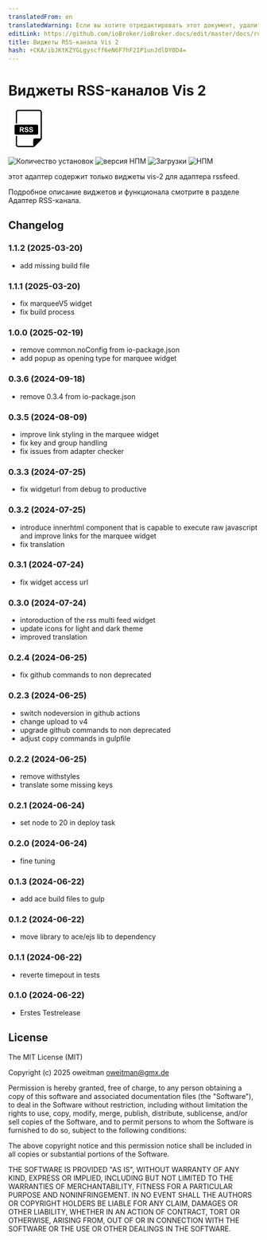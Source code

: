 ```yaml
---
translatedFrom: en
translatedWarning: Если вы хотите отредактировать этот документ, удалите поле «translationFrom», в противном случае этот документ будет снова автоматически переведен
editLink: https://github.com/ioBroker/ioBroker.docs/edit/master/docs/ru/adapterref/iobroker.vis-2-widgets-rssfeed/README.md
title: Виджеты RSS-канала Vis 2
hash: +CKA/ibJKtKZYGLgyscff6eN6F7hF2IP1unJdlDY0D4=
---
```

# Виджеты RSS-каналов Vis 2
![Логотип](../../../en/adapterref/iobroker.vis-2-widgets-rssfeed/admin/vis-2-widgets-rssfeed.png)

![Количество установок](http://iobroker.live/badges/vis-2-widgets-rssfeed-stable.svg)
![версия НПМ](http://img.shields.io/npm/v/iobroker.vis-2-widgets-rssfeed.svg)
![Загрузки](https://img.shields.io/npm/dm/iobroker.vis-2-widgets-rssfeed.svg)
![НПМ](https://nodei.co/npm/iobroker.vis-2-widgets-rssfeed.png?downloads=true)

этот адаптер содержит только виджеты vis-2 для адаптера rssfeed.

Подробное описание виджетов и функционала смотрите в разделе Адаптер RSS-канала.

## Changelog

<!--
	Placeholder for next versions:
	### __WORK IN PROGRESS__
-->
### 1.1.2 (2025-03-20)

- add missing build file

### 1.1.1 (2025-03-20)

- fix marqueeV5 widget
- fix build process

### 1.0.0 (2025-02-19)

- remove common.noConfig from io-package.json
- add popup as opening type for marquee widget

### 0.3.6 (2024-09-18)

- remove 0.3.4 from io-package.json

### 0.3.5 (2024-08-09)

- improve link styling in the marquee widget
- fix key and group handling
- fix issues from adapter checker

### 0.3.3 (2024-07-25)

- fix widgeturl from debug to productive

### 0.3.2 (2024-07-25)

- introduce innerhtml component that is capable to execute raw javascript and improve links for the marquee widget
- fix translation

### 0.3.1 (2024-07-24)

- fix widget access url

### 0.3.0 (2024-07-24)

- intoroduction of the rss multi feed widget
- update icons for light and dark theme
- improved translation

### 0.2.4 (2024-06-25)

- fix github commands to non deprecated

### 0.2.3 (2024-06-25)

- switch nodeversion in github actions
- change upload to v4
- upgrade github commands to non deprecated
- adjust copy commands in gulpfile

### 0.2.2 (2024-06-25)

- remove withstyles
- translate some missing keys

### 0.2.1 (2024-06-24)

- set node to 20 in deploy task

### 0.2.0 (2024-06-24)

- fine tuning

### 0.1.3 (2024-06-22)

- add ace build files to gulp

### 0.1.2 (2024-06-22)

- move library to ace/ejs lib to dependency

### 0.1.1 (2024-06-22)

- reverte timepout in tests

### 0.1.0 (2024-06-22)

- Erstes Testrelease

## License

The MIT License (MIT)

Copyright (c) 2025 oweitman <oweitman@gmx.de>

Permission is hereby granted, free of charge, to any person obtaining a copy
of this software and associated documentation files (the "Software"), to deal
in the Software without restriction, including without limitation the rights
to use, copy, modify, merge, publish, distribute, sublicense, and/or sell
copies of the Software, and to permit persons to whom the Software is
furnished to do so, subject to the following conditions:

The above copyright notice and this permission notice shall be included in
all copies or substantial portions of the Software.

THE SOFTWARE IS PROVIDED "AS IS", WITHOUT WARRANTY OF ANY KIND, EXPRESS OR
IMPLIED, INCLUDING BUT NOT LIMITED TO THE WARRANTIES OF MERCHANTABILITY,
FITNESS FOR A PARTICULAR PURPOSE AND NONINFRINGEMENT. IN NO EVENT SHALL THE
AUTHORS OR COPYRIGHT HOLDERS BE LIABLE FOR ANY CLAIM, DAMAGES OR OTHER
LIABILITY, WHETHER IN AN ACTION OF CONTRACT, TORT OR OTHERWISE, ARISING FROM,
OUT OF OR IN CONNECTION WITH THE SOFTWARE OR THE USE OR OTHER DEALINGS IN
THE SOFTWARE.